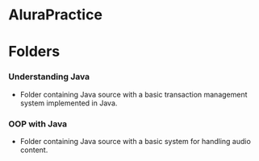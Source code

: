 # AluraPractice

# Folders
### Understanding Java
* Folder containing Java source with a basic transaction management system implemented in Java.

### OOP with Java
* Folder containing Java source with a basic system for handling audio content.